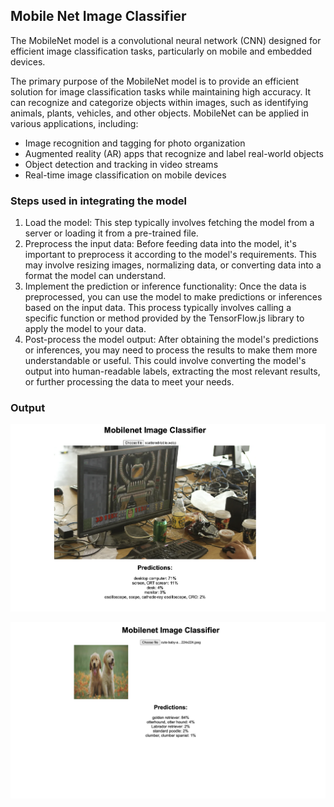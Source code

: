 ## Mobile Net Image Classifier

The MobileNet model is a convolutional neural network (CNN) designed for efficient image classification tasks, particularly on mobile and embedded devices.

The primary purpose of the MobileNet model is to provide an efficient solution for image classification tasks while maintaining high accuracy. It can recognize and categorize objects within images, such as identifying animals, plants, vehicles, and other objects. MobileNet can be applied in various applications, including:

- Image recognition and tagging for photo organization
- Augmented reality (AR) apps that recognize and label real-world objects
- Object detection and tracking in video streams
- Real-time image classification on mobile devices

### Steps used in integrating the model

1. Load the model: This step typically involves fetching the model from a server or loading it from a pre-trained file.
2. Preprocess the input data: Before feeding data into the model, it's important to preprocess it according to the model's requirements. This may involve resizing images, normalizing data, or converting data into a format the model can understand.
3. Implement the prediction or inference functionality: Once the data is preprocessed, you can use the model to make predictions or inferences based on the input data. This process typically involves calling a specific function or method provided by the TensorFlow.js library to apply the model to your data.
4. Post-process the model output: After obtaining the model's predictions or inferences, you may need to process the results to make them more understandable or useful. This could involve converting the model's output into human-readable labels, extracting the most relevant results, or further processing the data to meet your needs.

### Output

![Image 1](/examples/screenshot1.png "Text to show on mouseover")

![Image 2](examples/screenshot2.png)
